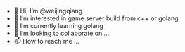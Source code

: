 - 👋 Hi, I’m @weijingqiang
- 👀 I’m interested in game server build from c++ or golang
- 🌱 I’m currently learning golang
- 💞️ I’m looking to collaborate on ...
- 📫 How to reach me ...

<!---
weijingqiang/weijingqiang is a ✨ special ✨ repository because its `README.md` (this file) appears on your GitHub profile.
You can click the Preview link to take a look at your changes.
--->

